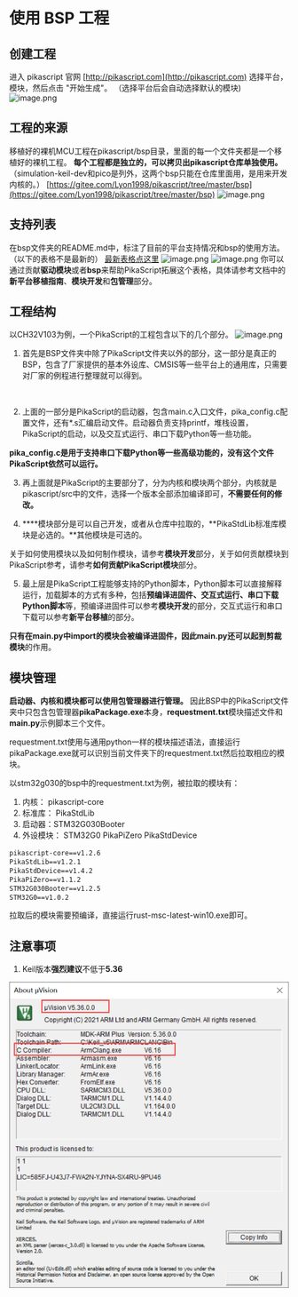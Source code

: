 # 使用 BSP 工程
## 创建工程
进入 pikascript 官网 [http://pikascript.com](http://pikascript.com)
选择平台，模块，然后点击 "开始生成"。
（选择平台后会自动选择默认的模块)
![image.png](https://cdn.nlark.com/yuque/0/2022/png/22991477/1644129110261-049ad5bb-21af-40e2-9533-a1c8c86790f1.png#clientId=ud8f924e7-b341-4&crop=0&crop=0&crop=1&crop=1&from=paste&height=671&id=u7a239101&margin=%5Bobject%20Object%5D&name=image.png&originHeight=1174&originWidth=887&originalType=binary&ratio=1&rotation=0&showTitle=false&size=146959&status=done&style=none&taskId=ub307287a-b2cc-40c1-abcd-76c1ca0a625&title=&width=506.85714285714283)
## 工程的来源
移植好的裸机MCU工程在pikascript/bsp目录，里面的每一个文件夹都是一个移植好的裸机工程。
**每个工程都是独立的，可以拷贝出pikascript仓库单独使用。**
（simulation-keil-dev和pico是列外，这两个bsp只能在仓库里面用，是用来开发内核的。）
[https://gitee.com/Lyon1998/pikascript/tree/master/bsp](https://gitee.com/Lyon1998/pikascript/tree/master/bsp)
![image.png](https://cdn.nlark.com/yuque/0/2021/png/22991477/1638605947761-93b30636-099f-4c7c-a432-6aae5e2d8b53.png#clientId=u1f653719-4dd4-4&crop=0&crop=0&crop=1&crop=1&from=paste&height=256&id=u46da1803&margin=%5Bobject%20Object%5D&name=image.png&originHeight=984&originWidth=2028&originalType=binary&ratio=1&rotation=0&showTitle=false&size=146222&status=done&style=none&taskId=u2c1d9a47-9e15-4b66-9f43-2d525e5c35f&title=&width=528)
## 支持列表
在bsp文件夹的README.md中，标注了目前的平台支持情况和bsp的使用方法。
（以下的表格不是最新的）
[最新表格点这里](https://gitee.com/Lyon1998/pikascript#2%E5%B9%B3%E5%8F%B0%E6%94%AF%E6%8C%81%E5%88%97%E8%A1%A8)
![image.png](https://cdn.nlark.com/yuque/0/2021/png/22991477/1639629972025-ca8fdf74-5dc2-472e-8497-5bc163bccdf4.png#clientId=ub4f5b7e7-1daa-4&crop=0&crop=0&crop=1&crop=1&from=paste&height=410&id=u99328c28&margin=%5Bobject%20Object%5D&name=image.png&originHeight=855&originWidth=792&originalType=binary&ratio=1&rotation=0&showTitle=false&size=59120&status=done&style=none&taskId=u0c0dd159-00a1-4ca9-9393-0fd0a7ad3c3&title=&width=380)
![image.png](https://cdn.nlark.com/yuque/0/2021/png/22991477/1639629981607-43c6b771-34bf-45ac-9a66-8604f705ddff.png#clientId=ub4f5b7e7-1daa-4&crop=0&crop=0&crop=1&crop=1&from=paste&height=205&id=ufa0c559b&margin=%5Bobject%20Object%5D&name=image.png&originHeight=474&originWidth=1075&originalType=binary&ratio=1&rotation=0&showTitle=false&size=30721&status=done&style=none&taskId=u3d6cec82-1f3a-4bd1-9d5c-1ce030fbb2b&title=&width=465.5)
你可以通过贡献**驱动模块**或者**bsp**来帮助PikaScript拓展这个表格，具体请参考文档中的**新平台移植指南**、**模块开发**和**包管理**部分。
## 工程结构
以CH32V103为例，一个PikaScript的工程包含以下的几个部分。
![image.png](https://cdn.nlark.com/yuque/0/2021/png/22991477/1638631568309-cbc19553-75be-4915-900a-72fe700b4d16.png#clientId=u1584620a-be5e-4&crop=0&crop=0&crop=1&crop=1&from=paste&height=324&id=u781912f3&margin=%5Bobject%20Object%5D&name=image.png&originHeight=630&originWidth=909&originalType=url&ratio=1&rotation=0&showTitle=false&size=32332&status=done&style=none&taskId=u410b192b-efc2-4bdd-9b83-da9ad093344&title=&width=468)

1. 首先是BSP文件夹中除了PikaScript文件夹以外的部分，这一部分是真正的BSP，包含了厂家提供的基本外设库、CMSIS等一些平台上的通用库，只需要对厂家的例程进行整理就可以得到。

​


2. 上面的一部分是PikaScript的启动器，包含main.c入口文件，pika_config.c配置文件，还有*.s汇编启动文件。启动器负责支持printf，堆栈设置，PikaScript的启动，以及交互式运行、串口下载Python等一些功能。

**pika_config.c是用于支持串口下载Python等一些高级功能的，没有这个文件PikaScript依然可以运行。**
​


3. 再上面就是PikaScript的主要部分了，分为内核和模块两个部分，内核就是pikascript/src中的文件，选择一个版本全部添加编译即可，**不需要任何的修改。**



4. **​**模块部分是可以自己开发，或者从仓库中拉取的，**PikaStdLib标准库模块是必选的。**其他模块是可选的。

关于如何使用模块以及如何制作模块，请参考**模块开发**部分，关于如何贡献模块到PikaScript参考，请参考**如何贡献PikaScript模块**部分。
​


5. 最上层是PikaScript工程能够支持的Python脚本，Python脚本可以直接解释运行，加载脚本的方式有多种，包括**预编译进固件、交互式运行、串口下载Python脚本**等，预编译进固件可以参考**模块开发**的部分，交互式运行和串口下载可以参考**新平台移植**的部分。

**只有在main.py中import的模块会被编译进固件，**因此main.py还可以起到**剪裁模块**的作用。
## 模块管理
**启动器、内核和模块都可以使用包管理器进行管理。**
因此BSP中的PikaScript文件夹中只包含包管理器**pikaPackage.exe**本身，**requestment.txt**模块描述文件和**main.py**示例脚本三个文件。
​

requestment.txt使用与通用python一样的模块描述语法，直接运行pikaPackage.exe就可以识别当前文件夹下的requestment.txt然后拉取相应的模块。
​

以stm32g030的bsp中的requestment.txt为例，被拉取的模块有：

1. 内核： pikascript-core
1. 标准库： PikaStdLib
1. 启动器：STM32G030Booter
1. 外设模块： STM32G0 PikaPiZero PikaStdDevice
```
pikascript-core==v1.2.6
PikaStdLib==v1.2.1
PikaStdDevice==v1.4.2
PikaPiZero==v1.1.2
STM32G030Booter==v1.2.5
STM32G0==v1.0.2
```
拉取后的模块需要预编译，直接运行rust-msc-latest-win10.exe即可。
## 注意事项

1. Keil版本**强烈建议**不低于**5.36**

![O(DF$DRTP13}EI88JNQRUTF.png](assets/1641372084863-db6426eb-b3cc-454d-b14a-5338818d01aa.png)
